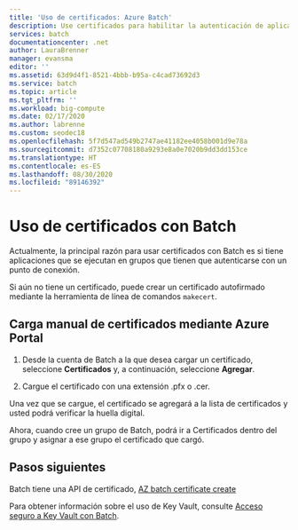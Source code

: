 ```yaml
---
title: 'Uso de certificados: Azure Batch'
description: Use certificados para habilitar la autenticación de aplicaciones
services: batch
documentationcenter: .net
author: LauraBrenner
manager: evansma
editor: ''
ms.assetid: 63d9d4f1-8521-4bbb-b95a-c4cad73692d3
ms.service: batch
ms.topic: article
ms.tgt_pltfrm: ''
ms.workload: big-compute
ms.date: 02/17/2020
ms.author: labrenne
ms.custom: seodec18
ms.openlocfilehash: 5f7d547ad549b2747ae41182ee4058b001d9e78a
ms.sourcegitcommit: d7352c07708180a9293e8a0e7020b9dd3dd153ce
ms.translationtype: HT
ms.contentlocale: es-ES
ms.lasthandoff: 08/30/2020
ms.locfileid: "89146392"
---
```

# <a name="using-certificates-with-batch"></a>Uso de certificados con Batch

Actualmente, la principal razón para usar certificados con Batch es si tiene aplicaciones que se ejecutan en grupos que tienen que autenticarse con un punto de conexión. 

Si aún no tiene un certificado, puede crear un certificado autofirmado mediante la herramienta de línea de comandos `makecert`.

## <a name="upload-certificates-manually-through-the-azure-portal"></a>Carga manual de certificados mediante Azure Portal

1. Desde la cuenta de Batch a la que desea cargar un certificado, seleccione **Certificados** y, a continuación, seleccione **Agregar**. 

2. Cargue el certificado con una extensión .pfx o .cer. 

Una vez que se cargue, el certificado se agregará a la lista de certificados y usted podrá verificar la huella digital.

Ahora, cuando cree un grupo de Batch, podrá ir a Certificados dentro del grupo y asignar a ese grupo el certificado que cargó.

## <a name="next-steps"></a>Pasos siguientes

Batch tiene una API de certificado, [AZ batch certificate create](/cli/azure/batch/certificate)

Para obtener información sobre el uso de Key Vault, consulte [Acceso seguro a Key Vault con Batch](credential-access-key-vault.md).
